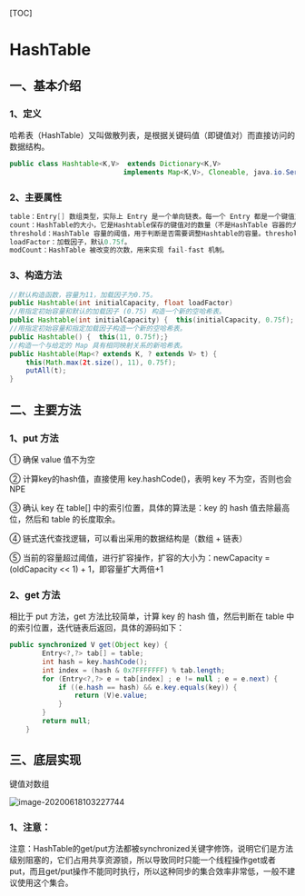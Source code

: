 [TOC]

# HashTable

## 一、基本介绍

### 1、定义

哈希表（HashTable）又叫做散列表，是根据关键码值（即键值对）而直接访问的数据结构。

```Java
public class Hashtable<K,V>  extends Dictionary<K,V>   
							implements Map<K,V>, Cloneable, java.io.Serializable
```



### 2、主要属性

```java
table：Entry[] 数组类型，实际上 Entry 是一个单向链表。每一个 Entry 都是一个键值对，哈希表的"key-value键值对"都是存储在 Entry 数组中的。
count：HashTable的大小，它是Hashtable保存的键值对的数量（不是HashTable 容器的大小，是所有 Entry 键值对的总数）。
threshold：HashTable 容量的阈值，用于判断是否需要调整Hashtable的容量。threshold的值=“容量*加载因子”。
loadFactor：加载因子，默认0.75f。
modCount：HashTable 被改变的次数，用来实现 fail-fast 机制。
```



### 3、构造方法

```Java
//默认构造函数，容量为11，加载因子为0.75。
public Hashtable(int initialCapacity, float loadFactor)   
//用指定初始容量和默认的加载因子 (0.75) 构造一个新的空哈希表。
public Hashtable(int initialCapacity) {  this(initialCapacity, 0.75f); }
//用指定初始容量和指定加载因子构造一个新的空哈希表。
public Hashtable() {  this(11, 0.75f);}
//构造一个与给定的 Map 具有相同映射关系的新哈希表。
public Hashtable(Map<? extends K, ? extends V> t) {
    this(Math.max(2t.size(), 11), 0.75f);
    putAll(t);
}
```



## 二、主要方法

### 1、put 方法

① 确保 value 值不为空

② 计算key的hash值，直接使用 key.hashCode()，表明 key 不为空，否则也会 NPE

③ 确认 key 在 table[] 中的索引位置，具体的算法是：key 的 hash 值去除最高位，然后和 table 的长度取余。

④ 链式迭代查找逻辑，可以看出采用的数据结构是（数组 + 链表）

⑤ 当前的容量超过阈值，进行扩容操作，扩容的大小为：newCapacity = (oldCapacity << 1) + 1，即容量扩大两倍+1

### 2、get 方法

相比于 put 方法，get 方法比较简单，计算 key 的 hash 值，然后判断在 table 中的索引位置，迭代链表后返回，具体的源码如下：

```Java
public synchronized V get(Object key) {
        Entry<?,?> tab[] = table;
        int hash = key.hashCode();
        int index = (hash & 0x7FFFFFFF) % tab.length;
        for (Entry<?,?> e = tab[index] ; e != null ; e = e.next) {
            if ((e.hash == hash) && e.key.equals(key)) {
                return (V)e.value;
            }
        }
        return null;
    }
```

## 三、底层实现

键值对数组

![image-20200618103227744](https://gitee.com/BlacksJack/picture-bed/raw/master/img/image-20200618103227744.png)



### 1、注意：

注意：HashTable的get/put方法都被synchronized关键字修饰，说明它们是方法级别阻塞的，它们占用共享资源锁，所以导致同时只能一个线程操作get或者put，而且get/put操作不能同时执行，所以这种同步的集合效率非常低，一般不建议使用这个集合。





